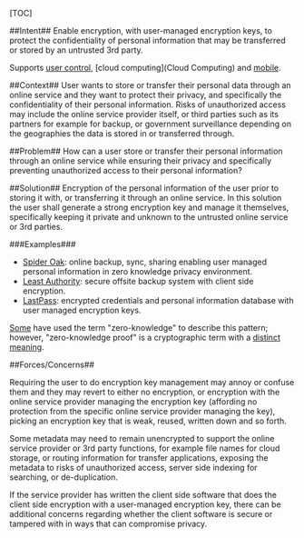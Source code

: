 [TOC]

##Intent##
Enable encryption, with user-managed encryption keys, to protect the confidentiality of personal information that may be transferred or stored by an untrusted 3rd party.

Supports [user control](User-control), [cloud computing](Cloud Computing) and [mobile](Mobile).

##Context##
User wants to store or transfer their personal data through an online service and they want to protect their privacy, and specifically the confidentiality of their personal information. Risks of unauthorized access may include the online service provider itself, or third parties such as its partners for example for backup, or government surveillance depending on the geographies the data is stored in or transferred through. 

##Problem##
How can a user store or transfer their personal information through an online service while ensuring their privacy and specifically preventing unauthorized access to their personal information?

##Solution##
Encryption of the personal information of the user prior to storing it with, or transferring it through an online service. In this solution the user shall generate a strong encryption key and manage it themselves, specifically keeping it private and unknown to the untrusted online service or 3rd parties.

###Examples###

* [Spider Oak](https://spideroak.com/): online backup, sync, sharing enabling user managed personal information in zero knowledge privacy environment.
* [Least Authority](https://leastauthority.com/): secure offsite backup system with client side encryption.
* [LastPass](https://lastpass.com/): encrypted credentials and personal information database with user managed encryption keys.

[Some](http://zeroknowledgeprivacy.org/) have used the term "zero-knowledge" to describe this pattern; however, "zero-knowledge proof" is a cryptographic term with a [distinct meaning](https://en.wikipedia.org/wiki/Zero-knowledge_proof).

##Forces/Concerns##

Requiring the user to do encryption key management may annoy or confuse them and they may revert to either no encryption, or encryption with the online service provider managing the encryption key (affording no protection from the specific online service provider managing the key), picking an encryption key that is weak, reused, written down and so forth. 

Some metadata may need to remain unencrypted to support the online service provider or 3rd party functions, for example file names for cloud storage, or routing information for transfer applications, exposing the metadata to risks of unauthorized access, server side indexing for searching, or de-duplication. 

If the service provider has written the client side software that does the client side encryption with a user-managed encryption key, there can be additional concerns regarding whether the client software is secure or tampered with in ways that can compromise privacy.